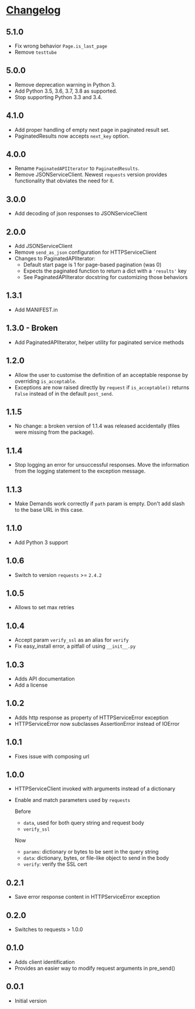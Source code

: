 # [Changelog](https://github.com/yola/demands/releases)

## 5.1.0

* Fix wrong behavior `Page.is_last_page`
* Remove `testtube`

## 5.0.0

* Remove deprecation warning in Python 3.
* Add Python 3.5, 3.6, 3.7, 3.8 as supported.
* Stop supporting Python 3.3 and 3.4.

## 4.1.0

* Add proper handling of empty next page in paginated result set.
* PaginatedResults now accepts `next_key` option.

## 4.0.0

* Rename `PaginatedAPIIterator` to `PaginatedResults`.
* Remove JSONServiceClient. Newest `requests` version provides functionality
  that obviates the need for it.

## 3.0.0

* Add decoding of json responses to JSONServiceClient

## 2.0.0

* Add JSONServiceClient
* Remove `send_as_json` configuration for HTTPServiceClient
* Changes to PaginatedAPIIterator:
    * Default start page is 1 for page-based pagination (was 0)
    * Expects the paginated function to return a dict with a `'results'` key
    * See PaginatedAPIIterator docstring for customizing those behaviors

## 1.3.1

* Add MANIFEST.in

## 1.3.0 - Broken

* Add PaginatedAPIIterator, helper utility for paginated service methods

## 1.2.0

* Allow the user to customise the definition of an acceptable response by overriding `is_acceptable`.
* Exceptions are now raised directly by `request` if `is_acceptable()` returns `False` instead of in the default
`post_send`.

## 1.1.5

* No change: a broken version of 1.1.4 was released accidentally (files were missing from the package).

## 1.1.4

* Stop logging an error for unsuccessful responses. Move the information
  from the logging statement to the exception message.

## 1.1.3

* Make Demands work correctly if `path` param is empty. Don't add slash to
  the base URL in this case.

## 1.1.0

* Add Python 3 support

## 1.0.6

* Switch to version `requests` >= `2.4.2`

## 1.0.5

* Allows to set max retries

## 1.0.4

* Accept param `verify_ssl` as an alias for `verify`
* Fix easy_install error, a pitfall of using `__init__.py`

## 1.0.3

* Adds API documentation
* Add a license

## 1.0.2

* Adds http response as property of HTTPServiceError exception
* HTTPServiceError now subclasses AssertionError instead of IOError

## 1.0.1

* Fixes issue with composing url

## 1.0.0

* HTTPServiceClient invoked with arguments instead of a dictionary
* Enable and match parameters used by `requests`

    Before
    * `data`, used for both query string and request body
    * `verify_ssl`

    Now
    * `params`: dictionary or bytes to be sent in the query string
    * `data`: dictionary, bytes, or file-like object to send in the body
    * `verify`: verify the SSL cert

## 0.2.1

* Save error response content in HTTPServiceError exception

## 0.2.0

* Switches to requests > 1.0.0

## 0.1.0

* Adds client identification
* Provides an easier way to modify request arguments in pre_send()

## 0.0.1

* Initial version
